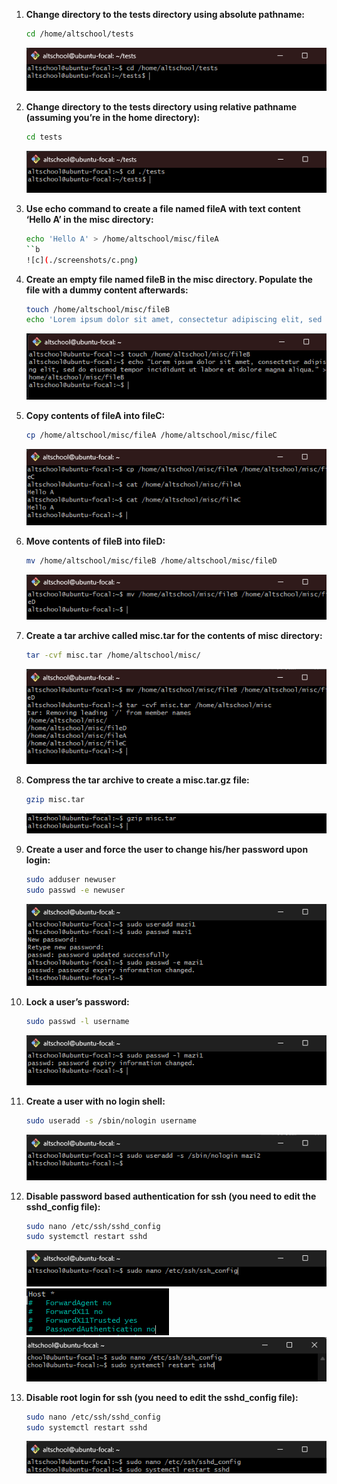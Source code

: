 1. **Change directory to the tests directory using absolute pathname:**

    ```bash
    cd /home/altschool/tests
    ```
    ![a](./screenshots/a.png)

2. **Change directory to the tests directory using relative pathname (assuming you’re in the home directory):**

    ```bash
    cd tests
    ```
    ![a](./screenshots/b.png)

3. **Use echo command to create a file named fileA with text content ‘Hello A’ in the misc directory:**

    ```bash
    echo 'Hello A' > /home/altschool/misc/fileA
    ``b
    ![c](./screenshots/c.png)

4. **Create an empty file named fileB in the misc directory. Populate the file with a dummy content afterwards:**

    ```bash
    touch /home/altschool/misc/fileB
    echo 'Lorem ipsum dolor sit amet, consectetur adipiscing elit, sed do eiusmod tempor incididunt ut labore et dolore magna aliqua.' > /home/altschool/misc/fileB
    ```
    ![d](./screenshots/d.png)

5. **Copy contents of fileA into fileC:**

    ```bash
    cp /home/altschool/misc/fileA /home/altschool/misc/fileC
    ```
    ![e](./screenshots/e.png)

6. **Move contents of fileB into fileD:**

    ```bash
    mv /home/altschool/misc/fileB /home/altschool/misc/fileD
    ```
    ![f](./screenshots/f.png)

7. **Create a tar archive called misc.tar for the contents of misc directory:**

    ```bash
    tar -cvf misc.tar /home/altschool/misc/
    ```
    ![g](./screenshots/g.png)

8. **Compress the tar archive to create a misc.tar.gz file:**

    ```bash
    gzip misc.tar
    ```
    ![h](./screenshots/h.png)

9. **Create a user and force the user to change his/her password upon login:**

    ```bash
    sudo adduser newuser
    sudo passwd -e newuser
    ```
    ![i](./screenshots/i.png)

10. **Lock a user’s password:**

    ```bash
    sudo passwd -l username
    ```
    ![j](./screenshots/j.png)

11. **Create a user with no login shell:**

    ```bash
    sudo useradd -s /sbin/nologin username
    ```
    ![k](./screenshots/k.png)

12. **Disable password based authentication for ssh (you need to edit the sshd_config file):**

    ```bash
    sudo nano /etc/ssh/sshd_config
    sudo systemctl restart sshd
    ```
    ![l-1](./screenshots/l-1.png)
    ![l-2](./screenshots/l-2.png)
    ![l-3](./screenshots/l-3.png)

13. **Disable root login for ssh (you need to edit the sshd_config file):**

    ```bash
    sudo nano /etc/ssh/sshd_config
    sudo systemctl restart sshd
    ```
    ![m](./screenshots/m.png)
